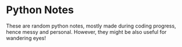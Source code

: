 # Python Notes 

These are random python notes, mostly made during coding progress, hence messy and personal. However, they might be also useful for wandering eyes! 



